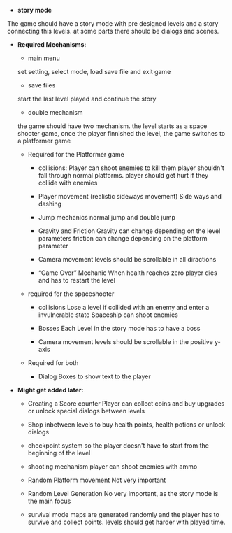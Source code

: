 
* <b>story mode</b>

The game should have a story mode with pre designed levels and a story connecting this levels.
at some parts there should be dialogs and scenes.




* <b>Required Mechanisms:</b>

	* main menu
	
	set setting, select mode, load save file and exit game

	* save files
	
	start the last level played and continue the story

	* double mechanism
	
	the game should have two mechanism.
	the level starts as a space shooter game, once the player finnished the level, the game switches to a platformer game

	* Required for the Platformer game
		* collisions:
		Player can shoot enemies to kill them
		player shouldn't fall through normal platforms.
		player should get hurt if they collide with enemies

		* Player movement (realistic sideways movement)
		Side ways and dashing

		* Jump mechanics
		normal jump and double jump

		* Gravity and Friction
		Gravity can change depending on the level parameters
		friction can change depending on the platform parameter

		* Camera movement
		levels should be scrollable in all diractions

		* “Game Over” Mechanic
		When health reaches zero player dies and has to restart the level

	* required for the spaceshooter

		* collisions
		Lose a level if collided with an enemy and enter a invulnerable state
		Spaceship can shoot enemies

		* Bosses
		Each Level in the story mode has to have a boss

		* Camera movement
		levels should be scrollable in the positive y-axis

	* Required for both

		* Dialog Boxes
		to show text to the player

* <b>Might get added later:</b>

	* Creating a Score counter
	Player can collect coins and buy upgrades or unlock special dialogs between levels


	* Shop inbetween levels
	to buy health points, health potions or unlock dialogs

	* checkpoint system
	so the player doesn't have to start from the beginning of the level

	* shooting mechanism
	player can shoot enemies with ammo

	* Random Platform movement
	Not very important

	* Random Level Generation
	No very important, as the story mode is the main focus
	* survival mode
	maps are generated randomly and the player has to survive and collect points.
	levels should get harder with played time.

